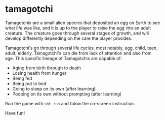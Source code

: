 # tamagotchi

Tamagotchis are a small alien species that deposited an egg on Earth to see 
what life was like, and it is up to the player to raise the egg into an adult 
creature. The creature goes through several stages of growth, and will develop 
differently depending on the care the player provides.

Tamagotchi's go through several life cycles, most notably, egg, child, teen, 
adult, elderly. Tamagotchi's can die from lack of attention and also from age.
This specific lineage of Tamagotchis are capable of:

 - Aging from birth through to death
 - Losing health from hunger
 - Being fed
 - Being put to bed
 - Going to sleep on its own (after learning)
 - Pooping on its own without prompting (after learning)

Run the game with ```sbt run``` and folow the on-screen instruction.

Have fun!
